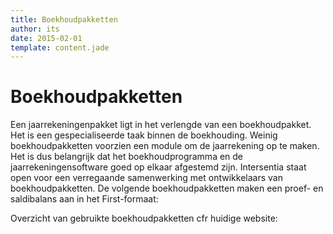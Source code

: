 ```yaml
---
title: Boekhoudpakketten
author: its
date: 2015-02-01
template: content.jade
---
```


# Boekhoudpakketten

Een jaarrekeningenpakket ligt in het verlengde van een boekhoudpakket. Het is een gespecialiseerde taak binnen de boekhouding. Weinig boekhoudpakketten voorzien een module om de jaarrekening op te maken. Het is dus belangrijk dat het boekhoudprogramma en de jaarrekeningensoftware goed op elkaar afgestemd zijn.
Intersentia staat open voor een verregaande samenwerking met ontwikkelaars van boekhoudpakketten. De volgende boekhoudpakketten maken een proef- en saldibalans aan in het First-formaat:
 
Overzicht van gebruikte boekhoudpakketten cfr huidige website:

